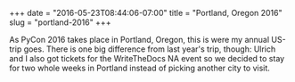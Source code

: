 +++
date = "2016-05-23T08:44:06-07:00"
title = "Portland, Oregon 2016"
slug = "portland-2016"
+++

As PyCon 2016 takes place in Portland, Oregon, this is were my annual US-trip
goes. There is one big difference from last year's trip, though: Ulrich and I
also got tickets for the WriteTheDocs NA event so we decided to stay for two
whole weeks in Portland instead of picking another city to visit.
